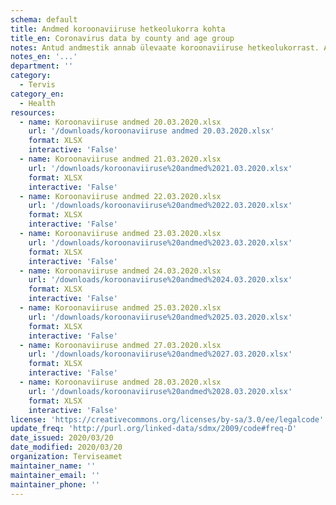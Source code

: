 ```yaml
---
schema: default
title: Andmed koroonaviiruse hetkeolukorra kohta
title_en: Coronavirus data by county and age group
notes: Antud andmestik annab ülevaate koroonaviiruse hetkeolukorrast. Andmestikud lisatakse päeva kaupa. Andmestik annab ülevaate nakatumiste kohta, sealhulgas maakonna tasemel tehtud positiivsetest ja negatiivsetest testide tulemustest, üldkokkuvõtted ning ülevaate vanuselisest jagunemisest.
notes_en: '...'
department: ''
category:
  - Tervis
category_en:
  - Health
resources:
  - name: Koroonaviiruse andmed 20.03.2020.xlsx
    url: '/downloads/koroonaviiruse andmed 20.03.2020.xlsx'
    format: XLSX
    interactive: 'False'
  - name: Koroonaviiruse andmed 21.03.2020.xlsx
    url: '/downloads/koroonaviiruse%20andmed%2021.03.2020.xlsx'
    format: XLSX
    interactive: 'False'
  - name: Koroonaviiruse andmed 22.03.2020.xlsx
    url: '/downloads/koroonaviiruse%20andmed%2022.03.2020.xlsx'
    format: XLSX
    interactive: 'False'
  - name: Koroonaviiruse andmed 23.03.2020.xlsx
    url: '/downloads/koroonaviiruse%20andmed%2023.03.2020.xlsx'
    format: XLSX
    interactive: 'False'
  - name: Koroonaviiruse andmed 24.03.2020.xlsx
    url: '/downloads/koroonaviiruse%20andmed%2024.03.2020.xlsx'
    format: XLSX
    interactive: 'False'
  - name: Koroonaviiruse andmed 25.03.2020.xlsx
    url: '/downloads/koroonaviiruse%20andmed%2025.03.2020.xlsx'
    format: XLSX
    interactive: 'False'
  - name: Koroonaviiruse andmed 27.03.2020.xlsx
    url: '/downloads/koroonaviiruse%20andmed%2027.03.2020.xlsx'
    format: XLSX
    interactive: 'False'
  - name: Koroonaviiruse andmed 28.03.2020.xlsx
    url: '/downloads/koroonaviiruse%20andmed%2028.03.2020.xlsx'
    format: XLSX
    interactive: 'False'
license: 'https://creativecommons.org/licenses/by-sa/3.0/ee/legalcode'
update_freq: 'http://purl.org/linked-data/sdmx/2009/code#freq-D'
date_issued: 2020/03/20
date_modified: 2020/03/20
organization: Terviseamet
maintainer_name: ''
maintainer_email: ''
maintainer_phone: ''
---
```

